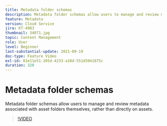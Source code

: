 ```yaml
---
title: Metadata folder schemas
description: Metadata folder schemas allow users to manage and review metadata associated with asset folders themselves, rather than directly on assets.
feature: Metadata
version: Cloud Service
jira: KT-4983
thumbnail: 34071.jpg
topic: Content Management
role: User
level: Beginner
last-substantial-update: 2021-09-19
doc-type: Feature Video
exl-id: 81e11e51-205d-4233-a10d-551d5041075c
duration: 320
---
```

# Metadata folder schemas

Metadata folder schemas allow users to manage and review metadata associated with asset folders themselves, rather than directly on assets.

>[!VIDEO](https://video.tv.adobe.com/v/34071?quality=12&learn=on)
